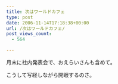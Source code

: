 ```yaml
---
title: 次はワールドカフェ
type: post
date: 2006-11-14T17:18:38+00:00
url: /次はワールドカフェ/
post_views_count:
  - 564

---
```

月末に社内発表会で、おえらいさんも含めて。

こうして写経しながら開眼するのさ。